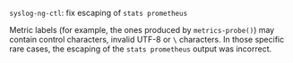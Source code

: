 `syslog-ng-ctl`: fix escaping of `stats prometheus`

Metric labels (for example, the ones produced by `metrics-probe()`) may contain control characters, invalid UTF-8 or `\`
characters. In those specific rare cases, the escaping of the `stats prometheus` output was incorrect.
